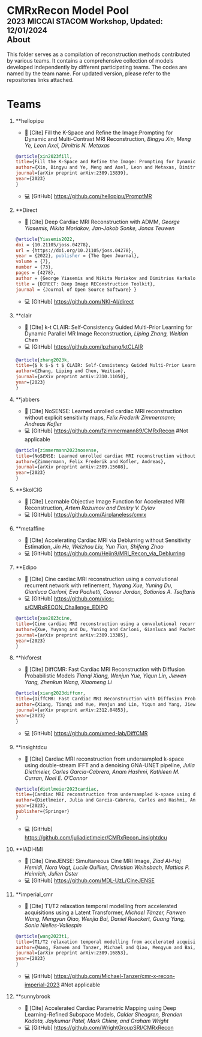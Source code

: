 # CMRxRecon Model Pool<br> <span style="float: right"><sub><sup> 2023 MICCAI STACOM Workshop, Updated: 12/01/2024 </sup></sub></span> 

## About
This folder serves as a compilation of reconstruction methods contributed by various teams. 
It contains a comprehensive collection of models developed independently by different participating teams. The codes are named by the team name. For updated version, please refer to the repositories links attached. 


# Teams
1. **hellopipu
    - 📄 [Cite] Fill the K-Space and Refine the Image:Prompting for Dynamic and Multi-Contrast MRI Reconstruction, *Bingyu Xin, Meng Ye, Leon Axel, Dimitris N. Metaxas*
    ```bibtex
    @article{xin2023fill,
    title={Fill the K-Space and Refine the Image: Prompting for Dynamic and Multi-Contrast MRI Reconstruction},
    author={Xin, Bingyu and Ye, Meng and Axel, Leon and Metaxas, Dimitris N},
    journal={arXiv preprint arXiv:2309.13839},
    year={2023}
    }
    ```
    - 💻 [GitHub] https://github.com/hellopipu/PromptMR


2. **Direct
    - 📄 [Cite] Deep Cardiac MRI Reconstruction with ADMM, *George Yiasemis, Nikita Moriakov, Jan-Jakob Sonke, Jonas Teuwen*
    ```bibtex
    @article{Yiasemis2022, 
    doi = {10.21105/joss.04278}, 
    url = {https://doi.org/10.21105/joss.04278}, 
    year = {2022}, publisher = {The Open Journal}, 
    volume = {7}, 
    number = {73}, 
    pages = {4278}, 
    author = {George Yiasemis and Nikita Moriakov and Dimitrios Karkalousos and Matthan Caan and Jonas Teuwen}, 
    title = {DIRECT: Deep Image REConstruction Toolkit}, 
    journal = {Journal of Open Source Software} }
    ```
    - 💻 [GitHub] https://github.com/NKI-AI/direct


3. **clair
    - 📄 [Cite] k-t CLAIR: Self-Consistency Guided Multi-Prior Learning for Dynamic Parallel MR Image Reconstruction, *Liping Zhang, Weitian Chen*
    - 💻 [GitHub] https://github.com/lpzhang/ktCLAIR
    ```bibtex
    @article{zhang2023k,
    title={$ k $-$ t $ CLAIR: Self-Consistency Guided Multi-Prior Learning for Dynamic Parallel MR Image Reconstruction},
    author={Zhang, Liping and Chen, Weitian},
    journal={arXiv preprint arXiv:2310.11050},
    year={2023}
    }
    ```


4. **jabbers
    - 📄 [Cite] NoSENSE: Learned unrolled cardiac MRI reconstruction without explicit sensitivity maps, *Felix Frederik Zimmermann; Andreas Kofler*
    - 💻 [GitHub] https://github.com/fzimmermann89/CMRxRecon #Not applicable
    ```bibtex
    @article{zimmermann2023nosense,
    title={NoSENSE: Learned unrolled cardiac MRI reconstruction without explicit sensitivity maps},
    author={Zimmermann, Felix Frederik and Kofler, Andreas},
    journal={arXiv preprint arXiv:2309.15608},
    year={2023}
    }
    ```


5. **SkolCIG
    - 📄 [Cite] Learnable Objective Image Function for Accelerated MRI Reconstruction, *Artem Razumov and Dmitry V. Dylov*
    - 💻 [GitHub] https://github.com/Airplaneless/cmrx


6. **metaffine
    - 📄 [Cite] Accelerating Cardiac MRI via Deblurring without Sensitivity Estimation, *Jin He, Weizhou Liu, Yun Tian, Shifeng Zhao*
    - 💻 [GitHub] https://github.com/Hejin9/MRI_Recon_via_Deblurring 


7. **Edipo
    - 📄 [Cite] Cine cardiac MRI reconstruction using a convolutional recurrent network with refinement, *Yuyang Xue, Yuning Du, Gianluca Carloni, Eva Pachetti, Connor Jordan, Sotiorios A. Tsaftaris*
    - 💻 [GitHub] https://github.com/vios-s/CMRxRECON_Challenge_EDIPO
    ```bibtex
    @article{xue2023cine,
    title={Cine cardiac MRI reconstruction using a convolutional recurrent network with refinement},
    author={Xue, Yuyang and Du, Yuning and Carloni, Gianluca and Pachetti, Eva and Jordan, Connor and Tsaftaris, Sotirios A},
    journal={arXiv preprint arXiv:2309.13385},
    year={2023}
    }
    ```


8. **hkforest
    - 📄 [Cite] DiffCMR: Fast Cardiac MRI Reconstruction with Diffusion Probabilistic Models *Tianqi Xiang, Wenjun Yue, Yiqun Lin, Jiewen Yang, Zhenkun Wang, Xiaomeng Li*
    ```bibtex
    @article{xiang2023diffcmr,
    title={DiffCMR: Fast Cardiac MRI Reconstruction with Diffusion Probabilistic Models},
    author={Xiang, Tianqi and Yue, Wenjun and Lin, Yiqun and Yang, Jiewen and Wang, Zhenkun and Li, Xiaomeng},
    journal={arXiv preprint arXiv:2312.04853},
    year={2023}
    }
    ```
    - 💻 [GitHub] https://github.com/xmed-lab/DiffCMR


9. **insightdcu
    - 📄 [Cite] Cardiac MRI reconstruction from undersampled k-space using double-stream IFFT and a denoising GNA-UNET pipeline, *Julia Dietlmeier, Carles Garcia-Cabrera, Anam Hashmi, Kathleen M. Curran, Noel E. O’Connor*
    ```bibtex
    @article{dietlmeier2023cardiac,
    title={Cardiac MRI reconstruction from undersampled k-space using double-stream IFFT and a denoising GNA-UNET pipeline},
    author={Dietlmeier, Julia and Garcia-Cabrera, Carles and Hashmi, Anam and Curran, Kathleen M and O'Connor, Noel E},
    year={2023},
    publisher={Springer}
    }
    ```
    - 💻 [GitHub] https://github.com/juliadietlmeier/CMRxRecon_insightdcu


10. **IADI-IMI
    - 📄 [Cite] CineJENSE: Simultaneous Cine MRI Image, *Ziad Al-Haj Hemidi, Nora Vogt, Lucile Quillien, Christian Weihsbach, Mattias P. Heinrich, Julien Oster*
    - 💻 [GitHub] https://github.com/MDL-UzL/CineJENSE


11. **imperial_cmr
    - 📄 [Cite] T1/T2 relaxation temporal modelling from accelerated acquisitions using a Latent Transformer, *Michael Tänzer, Fanwen Wang, Mengyun Qiao, Wenjia Bai, Daniel Rueckert, Guang Yang, Sonia Nielles-Vallespin*
    ```bibtex
    @article{wang2023t1,
    title={T1/T2 relaxation temporal modelling from accelerated acquisitions using a Latent Transformer},
    author={Wang, Fanwen and Tanzer, Michael and Qiao, Mengyun and Bai, Wenjia and Rueckert, Daniel and Yang, Guang and Nielles-Vallespin, Sonia},
    journal={arXiv preprint arXiv:2309.16853},
    year={2023}
    }
    ```
    - 💻 [GitHub] https://github.com/Michael-Tanzer/cmr-x-recon-imperial-2023 #Not applicable


12. **sunnybrook
    - 📄 [Cite] Accelerated Cardiac Parametric Mapping using Deep Learning-Refined Subspace Models, *Calder Sheagren, Brenden Kadota, Jaykumar Patel, Mark Chiew, and Graham Wright*
    - 💻 [GitHub] https://github.com/WrightGroupSRI/CMRxRecon